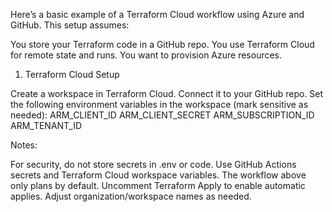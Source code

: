 Here’s a basic example of a Terraform Cloud workflow using Azure and GitHub. This setup assumes:

You store your Terraform code in a GitHub repo.
You use Terraform Cloud for remote state and runs.
You want to provision Azure resources.
1. Terraform Cloud Setup

Create a workspace in Terraform Cloud.
Connect it to your GitHub repo.
Set the following environment variables in the workspace (mark sensitive as needed):
ARM_CLIENT_ID
ARM_CLIENT_SECRET
ARM_SUBSCRIPTION_ID
ARM_TENANT_ID

Notes:

For security, do not store secrets in .env or code. Use GitHub Actions secrets and Terraform Cloud workspace variables.
The workflow above only plans by default. Uncomment Terraform Apply to enable automatic applies.
Adjust organization/workspace names as needed.